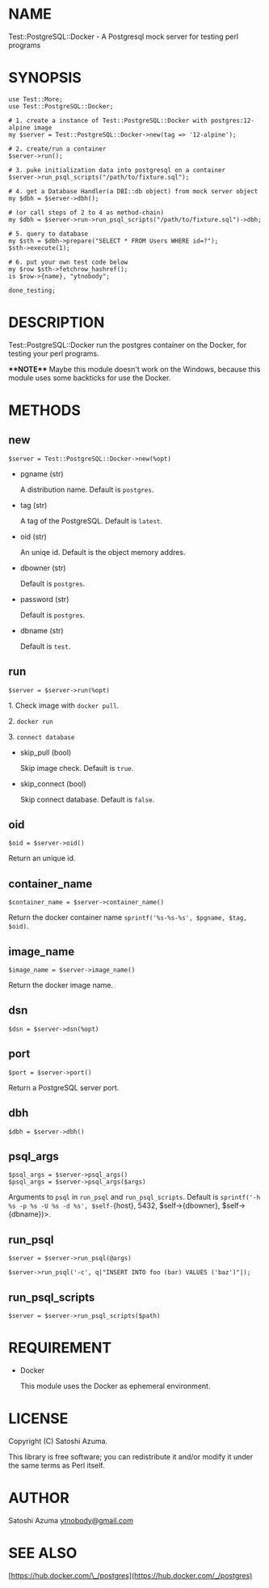 # NAME

Test::PostgreSQL::Docker - A Postgresql mock server for testing perl programs

# SYNOPSIS

    use Test::More;
    use Test::PostgreSQL::Docker;
    
    # 1. create a instance of Test::PostgreSQL::Docker with postgres:12-alpine image
    my $server = Test::PostgreSQL::Docker->new(tag => '12-alpine');
    
    # 2. create/run a container
    $server->run();
    
    # 3. puke initialization data into postgresql on a container
    $server->run_psql_scripts("/path/to/fixture.sql");
    
    # 4. get a Database Handler(a DBI::db object) from mock server object
    my $dbh = $server->dbh();
    
    # (or call steps of 2 to 4 as method-chain)
    my $dbh = $server->run->run_psql_scripts("/path/to/fixture.sql")->dbh;
    
    # 5. query to database
    my $sth = $dbh->prepare("SELECT * FROM Users WHERE id=?");
    $sth->execute(1);
    
    # 6. put your own test code below
    my $row $sth->fetchrow_hashref();
    is $row->{name}, "ytnobody";
    
    done_testing;

# DESCRIPTION

Test::PostgreSQL::Docker run the postgres container on the Docker, for testing your perl programs.

**\*\*NOTE\*\*** Maybe this module doesn't work on the Windows, because this module uses some backticks for use the Docker.

# METHODS

## new

    $server = Test::PostgreSQL::Docker->new(%opt)

- pgname (str)

    A distribution name. Default is `postgres`.

- tag (str)

    A tag of the PostgreSQL. Default is `latest`. 

- oid (str)

    An uniqe id. Default is the object memory addres.

- dbowner (str)

    Default is `postgres`.

- password (str)

    Default is `postgres`.

- dbname (str)

    Default is `test`.

## run

    $server = $server->run(%opt)

1\. Check image with `docker pull`.

2\. `docker run`

3\. `connect database`

- skip\_pull (bool)

    Skip image check. Default is `true`.

- skip\_connect (bool)

    Skip connect database. Default is `false`.

## oid

    $oid = $server->oid()

Return an unique id.

## container\_name

    $container_name = $server->container_name()

Return the docker container name `sprintf('%s-%s-%s', $pgname, $tag, $oid)`.

## image\_name

    $image_name = $server->image_name()

Return the docker image name.

## dsn

    $dsn = $server->dsn(%opt)

## port

    $port = $server->port()

Return a PostgreSQL server port.

## dbh

    $dbh = $server->dbh()

## psql\_args

    $psql_args = $server->psql_args()
    $psql_args = $server->psql_args($args)

Arguments to `psql` in `run_psql` and `run_psql_scripts`.
Default is `sprintf('-h %s -p %s -U %s -d %s', $self-`{host}, 5432, $self->{dbowner}, $self->{dbname})>.

## run\_psql

    $server = $server->run_psql(@args)

    $server->run_psql('-c', q|"INSERT INTO foo (bar) VALUES ('baz')"|);

## run\_psql\_scripts

    $server = $server->run_psql_scripts($path)

# REQUIREMENT

- Docker

    This module uses the Docker as ephemeral environment.

# LICENSE

Copyright (C) Satoshi Azuma.

This library is free software; you can redistribute it and/or modify
it under the same terms as Perl itself.

# AUTHOR

Satoshi Azuma <ytnobody@gmail.com>

# SEE ALSO

[https://hub.docker.com/\_/postgres](https://hub.docker.com/_/postgres)
